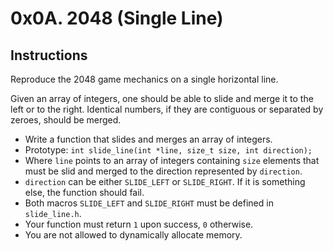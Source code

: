 # 0x0A. 2048 (Single Line)

## Instructions
Reproduce the 2048 game mechanics on a single horizontal line.

Given an array of integers, one should be able to slide and merge it to the left or to the right. Identical numbers, if they are contiguous or separated by zeroes, should be merged.

* Write a function that slides and merges an array of integers.
* Prototype: `int slide_line(int *line, size_t size, int direction);`
* Where `line` points to an array of integers containing `size` elements that must be slid and merged to the direction represented by `direction`.
* `direction` can be either `SLIDE_LEFT` or `SLIDE_RIGHT`. If it is something else, the function should fail.
* Both macros `SLIDE_LEFT` and `SLIDE_RIGHT` must be defined in `slide_line.h`.
* Your function must return `1` upon success, `0` otherwise.
* You are not allowed to dynamically allocate memory.
